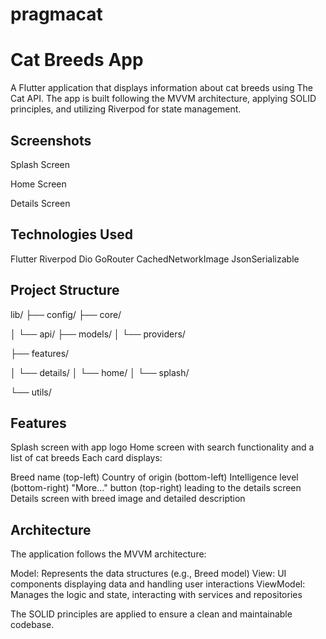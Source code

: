 # pragmacat


# **Cat Breeds App**

A Flutter application that displays information about cat breeds using The Cat API. The app is built following the MVVM architecture, applying SOLID principles, and utilizing Riverpod for state management.

## Screenshots

Splash Screen

Home Screen

Details Screen

## Technologies Used

Flutter
Riverpod
Dio
GoRouter
CachedNetworkImage
JsonSerializable


## Project Structure

lib/
├── config/
├── core/

│   └── api/
    ├── models/
│   └── providers/

├── features/

│   └── details/
│   └── home/
│   └── splash/

└── utils/

## Features

Splash screen with app logo
Home screen with search functionality and a list of cat breeds
Each card displays:

Breed name (top-left)
Country of origin (bottom-left)
Intelligence level (bottom-right)
"More..." button (top-right) leading to the details screen
Details screen with breed image and detailed description

## Architecture

The application follows the MVVM architecture:

Model: Represents the data structures (e.g., Breed model)
View: UI components displaying data and handling user interactions
ViewModel: Manages the logic and state, interacting with services and repositories

The SOLID principles are applied to ensure a clean and maintainable codebase.
